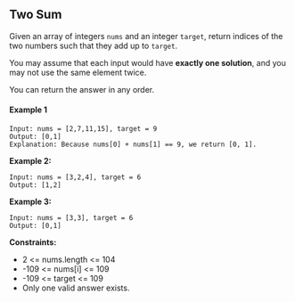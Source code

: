 ## Two Sum

Given an array of integers `nums` and an integer `target`, return indices of the two numbers such that they add up to `target`.

You may assume that each input would have **exactly one solution**, and you may not use the same element twice.

You can return the answer in any order.

#### Example 1

``` 
Input: nums = [2,7,11,15], target = 9
Output: [0,1]
Explanation: Because nums[0] + nums[1] == 9, we return [0, 1].
```

**Example 2:**

```
Input: nums = [3,2,4], target = 6
Output: [1,2]
```


**Example 3:**

```
Input: nums = [3,3], target = 6
Output: [0,1]
```
 
**Constraints:**

- 2 <= nums.length <= 104
- -109 <= nums[i] <= 109
- -109 <= target <= 109
- Only one valid answer exists.
